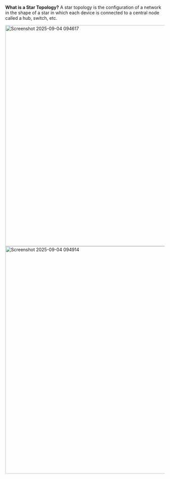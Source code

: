 **What is a Star Topology?** A star topology is the configuration of a network in the shape of a star in which each device is connected to a central node called a hub, switch, etc.



<img width="578" height="697" alt="Screenshot 2025-09-04 094617" src="https://github.com/user-attachments/assets/866ca535-dade-4bc7-8d81-6a229b40c056" />

<img width="667" height="717" alt="Screenshot 2025-09-04 094914" src="https://github.com/user-attachments/assets/c9781425-de82-4603-8880-71424602c68a" />
